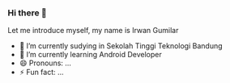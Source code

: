 ### Hi there 👋


Let me introduce myself, my name is Irwan Gumilar

- 🔭 I’m currently sudying in Sekolah Tinggi Teknologi Bandung
- 🌱 I’m currently learning Android Developer
- 😄 Pronouns: ...
- ⚡ Fun fact: ...

